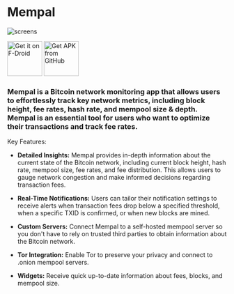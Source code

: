 # Mempal


![screens](https://github.com/user-attachments/assets/db06e32d-9a03-421c-ba9b-0584c00c7dec)

[<img src="https://fdroid.gitlab.io/artwork/badge/get-it-on.png" alt="Get it on F-Droid" height="80">](https://f-droid.org/en/packages/com.example.mempal/)
[<img src="https://user-images.githubusercontent.com/663460/26973090-f8fdc986-4d14-11e7-995a-e7c5e79ed925.png" alt="Get APK from GitHub" height="80">](https://github.com/aeonBTC/Mempal/releases)

### Mempal is a Bitcoin network monitoring app that allows users to effortlessly track key network metrics, including block height, fee rates, hash rate, and mempool size & depth. Mempal is an essential tool for users who want to optimize their transactions and track fee rates.

Key Features:

- **Detailed Insights:** Mempal provides in-depth information about the current state of the Bitcoin network, including current block height, hash rate, mempool size, fee rates, and fee distribution. This allows users to gauge network congestion and make informed decisions regarding transaction fees.

* **Real-Time Notifications:** Users can tailor their notification settings to receive alerts when transaction fees drop below a specified threshold, when a specific TXID is confirmed, or when new blocks are mined.

* **Custom Servers:** Connect Mempal to a self-hosted mempool server so you don't have to rely on trusted third parties to obtain information about the Bitcoin network.

* **Tor Integration:** Enable Tor to preserve your privacy and connect to .onion mempool servers. 

* **Widgets:** Receive quick up-to-date information about fees, blocks, and mempool size.
